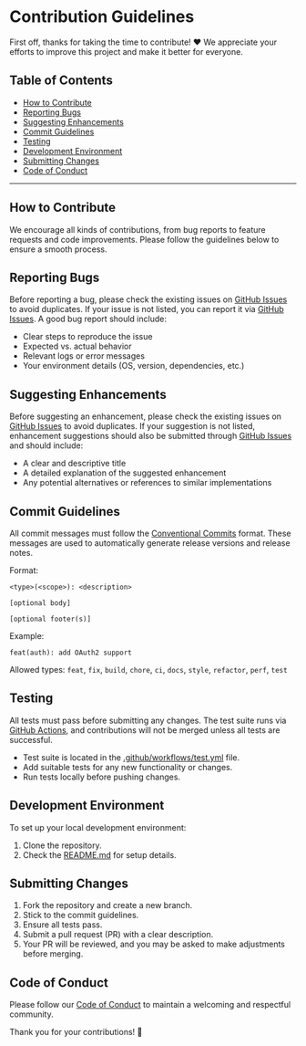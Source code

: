 # Contribution Guidelines

First off, thanks for taking the time to contribute! ❤️ We appreciate your efforts to improve this project and make it better for everyone.

## Table of Contents

- [How to Contribute](#how-to-contribute)
- [Reporting Bugs](#reporting-bugs)
- [Suggesting Enhancements](#suggesting-enhancements)
- [Commit Guidelines](#commit-guidelines)
- [Testing](#testing)
- [Development Environment](#development-environment)
- [Submitting Changes](#submitting-changes)
- [Code of Conduct](#code-of-conduct)

---

## How to Contribute

We encourage all kinds of contributions, from bug reports to feature requests and code improvements. Please follow the guidelines below to ensure a smooth process.

## Reporting Bugs

Before reporting a bug, please check the existing issues on [GitHub Issues](https://github.com/escalate/ha-bridge-raspberry-pi-docker/issues?q=label%3Abug) to avoid duplicates. If your issue is not listed, you can report it via [GitHub Issues](https://github.com/escalate/ha-bridge-raspberry-pi-docker/issues/new). A good bug report should include:

- Clear steps to reproduce the issue
- Expected vs. actual behavior
- Relevant logs or error messages
- Your environment details (OS, version, dependencies, etc.)

## Suggesting Enhancements

Before suggesting an enhancement, please check the existing issues on [GitHub Issues](https://github.com/escalate/ha-bridge-raspberry-pi-docker/issues?q=label%3Aenhancement) to avoid duplicates. If your suggestion is not listed, enhancement suggestions should also be submitted through [GitHub Issues](https://github.com/escalate/ha-bridge-raspberry-pi-docker/issues/new) and should include:

- A clear and descriptive title
- A detailed explanation of the suggested enhancement
- Any potential alternatives or references to similar implementations

## Commit Guidelines

All commit messages must follow the [Conventional Commits](https://www.conventionalcommits.org/) format. These messages are used to automatically generate release versions and release notes.

Format:

```
<type>(<scope>): <description>

[optional body]

[optional footer(s)]
```

Example:

```
feat(auth): add OAuth2 support
```

Allowed types: `feat`, `fix`, `build`, `chore`, `ci`, `docs`, `style`, `refactor`, `perf`, `test`

## Testing

All tests must pass before submitting any changes. The test suite runs via [GitHub Actions](https://github.com/escalate/ha-bridge-raspberry-pi-docker/actions), and contributions will not be merged unless all tests are successful.

- Test suite is located in the [.github/workflows/test.yml](.github/workflows/test.yml) file.
- Add suitable tests for any new functionality or changes.
- Run tests locally before pushing changes.

## Development Environment

To set up your local development environment:

1. Clone the repository.
2. Check the [README.md](README.md) for setup details.

## Submitting Changes

1. Fork the repository and create a new branch.
2. Stick to the commit guidelines.
3. Ensure all tests pass.
4. Submit a pull request (PR) with a clear description.
5. Your PR will be reviewed, and you may be asked to make adjustments before merging.

## Code of Conduct

Please follow our [Code of Conduct](CODE_OF_CONDUCT.md) to maintain a welcoming and respectful community.

Thank you for your contributions! 🚀
